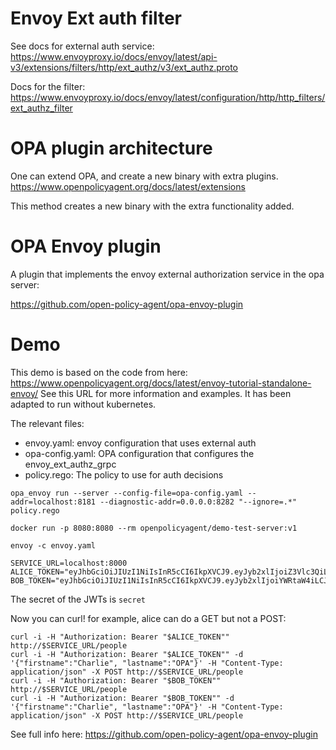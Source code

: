 # Envoy Ext auth filter
See docs for external auth service:
https://www.envoyproxy.io/docs/envoy/latest/api-v3/extensions/filters/http/ext_authz/v3/ext_authz.proto

Docs for the filter:
https://www.envoyproxy.io/docs/envoy/latest/configuration/http/http_filters/ext_authz_filter

# OPA plugin architecture
One can extend OPA, and create a new binary with extra plugins.
https://www.openpolicyagent.org/docs/latest/extensions

This method creates a new binary with the extra functionality added.

# OPA Envoy plugin
A plugin that implements the envoy external authorization service in the opa server:

https://github.com/open-policy-agent/opa-envoy-plugin

# Demo
This demo is based on the code from here:
https://www.openpolicyagent.org/docs/latest/envoy-tutorial-standalone-envoy/
See this URL for more information and examples. It has been adapted to run without kubernetes.

The relevant files:
- envoy.yaml: envoy configuration that uses external auth
- opa-config.yaml: OPA configuration that configures the envoy_ext_authz_grpc
- policy.rego: The policy to use for auth decisions

```
opa_envoy run --server --config-file=opa-config.yaml --addr=localhost:8181 --diagnostic-addr=0.0.0.0:8282 "--ignore=.*" policy.rego
```

```
docker run -p 8080:8080 --rm openpolicyagent/demo-test-server:v1
```

```
envoy -c envoy.yaml
```

```
SERVICE_URL=localhost:8000
ALICE_TOKEN="eyJhbGciOiJIUzI1NiIsInR5cCI6IkpXVCJ9.eyJyb2xlIjoiZ3Vlc3QiLCJzdWIiOiJZV3hwWTJVPSIsIm5iZiI6MTUxNDg1MTEzOSwiZXhwIjoxOTQxMDgxNTM5fQ.rN_hxMsoQzCjg6lav6mfzDlovKM9azaAjuwhjq3n9r8"
BOB_TOKEN="eyJhbGciOiJIUzI1NiIsInR5cCI6IkpXVCJ9.eyJyb2xlIjoiYWRtaW4iLCJzdWIiOiJZbTlpIiwibmJmIjoxNTE0ODUxMTM5LCJleHAiOjE5NDEwODE1Mzl9.ek3jmNLPclafELVLTfyjtQNj0QKIEGrbhKqpwXmQ8EQ"
```
The secret of the JWTs is `secret`

Now you can curl!
for example, alice can do a GET but not a POST:
```
curl -i -H "Authorization: Bearer "$ALICE_TOKEN"" http://$SERVICE_URL/people
curl -i -H "Authorization: Bearer "$ALICE_TOKEN"" -d '{"firstname":"Charlie", "lastname":"OPA"}' -H "Content-Type: application/json" -X POST http://$SERVICE_URL/people
curl -i -H "Authorization: Bearer "$BOB_TOKEN"" http://$SERVICE_URL/people
curl -i -H "Authorization: Bearer "$BOB_TOKEN"" -d '{"firstname":"Charlie", "lastname":"OPA"}' -H "Content-Type: application/json" -X POST http://$SERVICE_URL/people
```

See full info here:
https://github.com/open-policy-agent/opa-envoy-plugin

